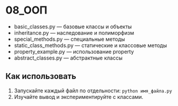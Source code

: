 # 08_ООП

- basic_classes.py — базовые классы и объекты
- inheritance.py — наследование и полиморфизм
- special_methods.py — специальные методы
- static_class_methods.py — статические и классовые методы
- property_example.py — использование property
- abstract_classes.py — абстрактные классы

## Как использовать

1. Запускайте каждый файл по отдельности: `python имя_файла.py`
2. Изучайте вывод и экспериментируйте с классами. 